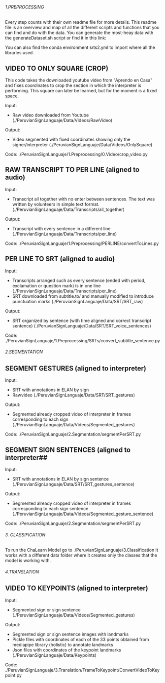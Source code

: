 ###### 1.PREPROCESSING ######

Every step counts with their own readme file for more details. This readme file is an overview and map of all the different scripts and functions that you can find and do with the data. You can generate the most-heay data with the generateDataset.sh script or find it in this link:

You can also find the conda environment srts2.yml to import where all the libraries used.

## VIDEO TO ONLY SQUARE (CROP) ##

This code takes the downloaded youtube video from "Aprendo en Casa" and fixes coordinates to crop the section in which the interpreter is performing. This square can later be learned, but for the moment is a fixed space.

Input:
- Raw video downloaded from Youtube 
(./PeruvianSignLanguaje/Data/Videos/RawVideo)

Output:
- Video segmented with fixed coordinates showing only the signer/interpreter
(./PeruvianSignLanguaje/Data/Videos/OnlySquare)

Code:
./PeruvianSignLanguaje/1.Preprocessing/0.Video/crop_video.py


## RAW TRANSCRIPT TO PER LINE (aligned to audio) ##

Input:
- Transcript all together with no enter between sentences. The text was written by volunteers in simple text format.
(./PeruvianSignLanguaje/Data/Transcripts/all_together)

Output:
- Transcript with every sentence in a different line
(./PeruvianSignLanguaje/Data/Transcripts/per_line)

Code: 
./PeruvianSignLanguaje/1.Preprocessing/PERLINE/convertToLines.py


## PER LINE TO SRT (aligned to audio) ##

Input:
- Transcripts arranged such as every sentence (ended with period, exclamation or question mark) is in one line
(./PeruvianSignLanguaje/Data/Transcripts/per_line)
- SRT downloaded from subtitle.to/ and manually modified to introduce punctuation marks
(./PeruvianSignLanguaje/Data/SRT/SRT_raw)

Output:
- SRT organized by sentence (with time aligned and correct transcript sentence)
(./PeruvianSignLanguaje/Data/SRT/SRT_voice_sentences)

Code:
./PeruvianSignLanguaje/1.Preprocessing/SRTs/convert_subtitle_sentence.py


###### 2.SEGMENTATION ######


## SEGMENT GESTURES (aligned to interpreter) ##

Input:
- SRT with annotations in ELAN by sign
- Rawvideo
(./PeruvianSignLanguaje/Data/SRT/SRT_gestures)

Output:
- Segmented already cropped video of interpreter in frames corresponding to each sign
(./PeruvianSignLanguaje/Data/Videos/Segmented_gestures)

Code:
./PeruvianSignLanguaje/2.Segmentation/segmentPerSRT.py


## SEGMENT SIGN SENTENCES (aligned to interpreter##

Input:
- SRT with annotations in ELAN by sign sentence
(./PeruvianSignLanguaje/Data/SRT/SRT_gestures_sentence)

Output:
- Segmented already cropped video of interpreter in frames corresponding to each sign sentence
(./PeruvianSignLanguaje/Data/Videos/Segmented_gesture_sentence)

Code:
./PeruvianSignLanguaje/2.Segmentation/segmentPerSRT.py

###### 3. CLASSIFICATION ####
To run the ChaLearn Model go to ./PeruvianSignLanguaje/3.Classification
It works with a different data folder where it creates only the classes that the model is working with.



###### 4.TRANSLATION ######

## VIDEO TO KEYPOINTS (aligned to interpreter) ##

Input:
- Segmented sign or sign sentence
(./PeruvianSignLanguaje/Data/Videos/Segmented_gestures)

Output:
- Segmented sign or sign sentence images with landmarks
- Pickle files with coordinates of each of the 33 points obtained from mediapipe library (holistic) to annotate landmarks
- Json files with coordinates of the keypoint landmarks
(./PeruvianSignLanguaje/Data/Keypoints)

Code:
./PeruvianSignLanguaje/3.Translation/FrameToKeypoint/ConvertVideoToKeypoint.py




